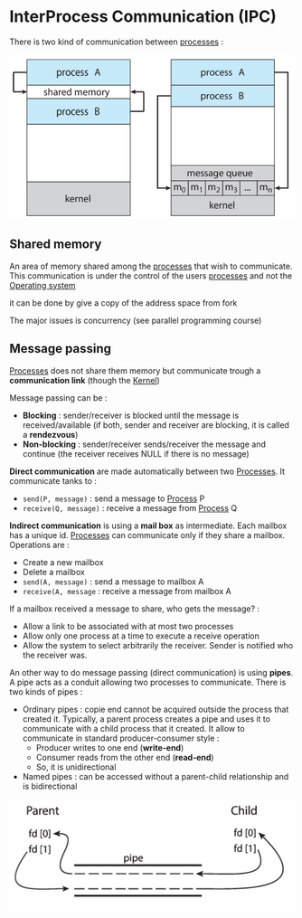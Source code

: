 # InterProcess Communication (IPC)

There is two kind of communication between [processes](../Process.md) :

![](attachments/Pasted%20image%2020230611150442.png)

## Shared memory

An area of memory shared among the [processes](../Process.md) that wish to communicate. This communication is under the control of the users [processes](../Process.md) and not the [Operating system](../Operating%20system.md)

it can be done by give a copy of the address space from fork

The major issues is concurrency (see parallel programming course) 

## Message passing

[Processes](../Process.md) does not share them memory but communicate trough a **communication link** (though the [Kernel](../Kernel.md))

Message passing can be :

- **Blocking** : sender/receiver is blocked until the message is received/available (if both, sender and receiver are blocking, it is called a **rendezvous**)
- **Non-blocking** : sender/receiver sends/receiver the message and continue (the receiver receives NULL if there is no message)

**Direct communication** are made automatically between two [Processes](../Process.md). It communicate tanks to :

- `send(P, message)` : send a message to [Process](../Process.md) P
- `receive(Q, message)` : receive a message from [Process](../Process.md) Q

**Indirect communication** is using a **mail box** as intermediate. Each mailbox has a unique id. [Processes](../Process.md) can communicate only if they share a mailbox. Operations are :

- Create a new mailbox
- Delete a mailbox
- `send(A, message)` : send a message to mailbox A
- `receive(A, message` : receive a message from mailbox A

If a mailbox received a message to share, who gets the message? :

- Allow a link to be associated with at most two processes
- Allow only one process at a time to execute a receive operation
- Allow the system to select arbitrarily the receiver. Sender is notified who the receiver was.

An other way to do message passing (direct communication) is using **pipes**. A pipe acts as a conduit allowing two processes to communicate. There is two kinds of pipes :

- Ordinary pipes : copie end cannot be acquired outside the process that created it. Typically, a parent process creates a pipe and uses it to communicate with a child process that it created. It allow to communicate in standard producer-consumer style :
	- Producer writes to one end (**write-end**)
	- Consumer reads from the other end (**read-end**)
	- So, it is unidirectional
- Named pipes : can be accessed without a parent-child relationship and is bidirectional

![](attachments/Pasted%20image%2020230611212555.png)